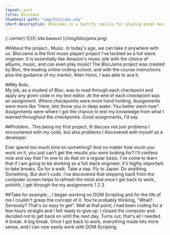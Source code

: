 ```yaml
---
layout: post
title: BlocJams
thumbnail-path: "img/blocjams.png"
short-description: BlocJams is a Spotify replica for playing great music.
---
```


{:.center}
![]({{ site.baseurl }}/img/blocjams.png)

##About the project..
Music. In today's age, we can take it anywhere with us. BlocJams is the first music player/ project I've tackled as a full stack engineer. It is essentially like Amazon's music site with the choice of albums, music, and can even play music! The BlocJams project was created by Bloc, the leading online coding school, and with the course instructions plus the guidance of my mentor, Allen Hunn, I was able to ace it.

##My Role..  
My job, as a student of Bloc, was to read through each checkpoint and apply any given code in my text editor. At the end of each checkpoint was an assignment. Where checkpoints were more hand holding, Assignments were more like "Here, lets throw you in deep water. You better swim now". Assignments were where I got the chance to test my knowledge from what I learned throughout the checkpoints. Good assignments, I'd say.


##Problem..
This being my first project, Ill discuss not just problems I encountered with my code, but also problems I discovered with myself as a developer.

Ever spend too much time on something? And no matter how much you work on it, you just can't get the results you were looking for? I'll confess now and say that I'm one to do that on a regular basis. I've come to learn that if I am going to be working as a full stack engineer, it's highly important to take breaks. Go for a walk. Take a nap. Fly to Japan. Do anything. Something. But don't code. I've discovered that stepping back from the computer screen helps to refresh the mind and once I get back to work, pshhhh, I get through the my assignments 1 2 3.


##Take for example...
I began working on DOM Scripting and for the life of me I couldn't grasp the concept of it. You're probably thinking, "What? Seriously? That's so easy to get". Well at that point, I had been coding for a few hours straight and I felt ready to give up. I closed the computer and decided not to get back on until the next day. Turns out, that's all I needed. A break. A big break. Once I got back to work, everything made lots more sense, and I can now easily work with DOM Scripting.
